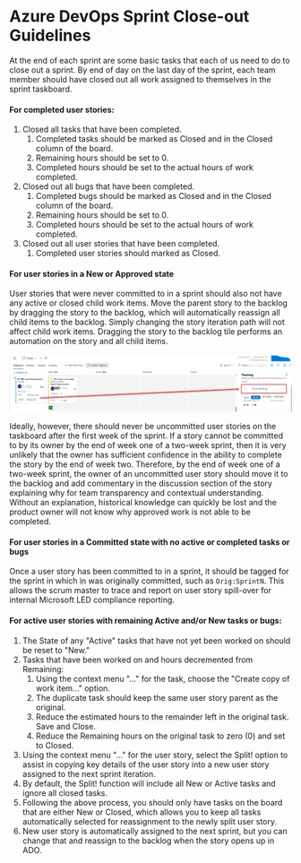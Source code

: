 # Azure DevOps Sprint Close-out Guidelines

At the end of each sprint are some basic tasks that each of us need to do to close out a sprint.  By end of day on the last day of the sprint, each team member should have closed out all work assigned to themselves in the sprint taskboard.

#### For completed user stories:

1. Closed all tasks that have been completed.
   1. Completed tasks should be marked as Closed and in the Closed column of the board.
   2. Remaining hours should be set to 0.
   3. Completed hours should be set to the actual hours of work completed.
1. Closed out all bugs that have been completed.
   1. Completed bugs should be marked as Closed and in the Closed column of the board.
   2. Remaining hours should be set to 0.
   3. Completed hours should be set to the actual hours of work completed.
1. Closed out all user stories that have been completed.
   1. Completed user stories should marked as Closed.

#### For user stories in a New or Approved state

User stories that were never committed to in a sprint should also not have any active or closed child work items.  Move the parent story to the backlog by dragging the story to the backlog, which will automatically reassign all child items to the backlog.  Simply changing the story iteration path will not affect child work items.  Dragging the story to the backlog tile performs an automation on the story and all child items.

![Drag Story to Backlog Tile](./images/UserStory.MoveToBacklogViaTile.png)

Ideally, however, there should never be uncommitted user stories on the taskboard after the first week of the sprint.  If a story cannot be committed to by its owner by the end of week one of a two-week sprint, then it is very unlikely that the owner has sufficient confidence in the ability to complete the story by the end of week two.  Therefore, by the end of week one of a two-week sprint, the owner of an uncommitted user story should move it to the backlog and add commentary in the discussion section of the story explaining why for team transparency and contextual understanding.  Without an explanation, historical knowledge can quickly be lost and the product owner will not know why approved work is not able to be completed.

#### For user stories in a Committed state with no active or completed tasks or bugs

Once a user story has been committed to in a sprint, it should be tagged for the sprint in which in was originally committed, such as `Orig:SprintN`.  This allows the scrum master to trace and report on user story spill-over for internal Microsoft LED compliance reporting.

#### For active user stories with remaining Active and/or New tasks or bugs:

1. The State of any "Active" tasks that have not yet been worked on should be reset to "New."
1. Tasks that have been worked on and hours decremented from Remaining:
   1. Using the context menu "..." for the task, choose the "Create copy of work item..." option.
   2. The duplicate task should keep the same user story parent as the original.
   3. Reduce the estimated hours to the remainder left in the original task. Save and Close.
   4. Reduce the Remaining hours on the original task to zero (0) and set to Closed.
1. Using the context menu "..." for the user story, select the Split! option to assist in copying key details of the user story into a new user story assigned to the next sprint iteration.
  1. By default, the Split! function will include all New or Active tasks and ignore all closed tasks.
  1. Following the above process, you should only have tasks on the board that are either New or Closed, which allows you to keep all tasks automatically selected for reassignment to the newly split user story.
  1. New user story is automatically assigned to the next sprint, but you can change that and reassign to the backlog when the story opens up in ADO.

